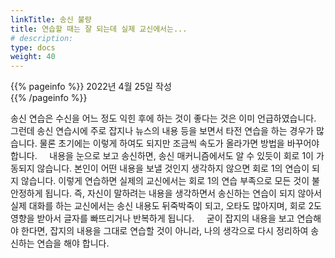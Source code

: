 ```yaml
---
linkTitle: 송신 불량
title: 연습할 때는 잘 되는데 실제 교신에서는...
# description: 
type: docs
weight: 40
---
```

{{% pageinfo %}}
2022년 4월 25일 작성<br>
{{% /pageinfo %}}

송신 연습은 수신을 어느 정도 익힌 후에 하는 것이 좋다는 것은 이미 언급하였습니다. 그런데 송신 연습시에 주로 잡지나 뉴스의 내용 등을 보면서 타전 연습을 하는 경우가 많습니다. 물론 초기에는 이렇게 하여도 되지만 조금씩 속도가 올라가면 방법을 바꾸어야 합니다.
 
 
내용을 눈으로 보고 송신하면, 송신 매커니즘에서도 알 수 있듯이 회로 1이 가동되지 않습니다. 본인이 어떤 내용을 보낼 것인지 생각하지 않으면 회로 1의 연습이 되지 않습니다. 이렇게 연습하면 실제의 교신에서는 회로 1의 연습 부족으로 모든 것이 불안정하게 됩니다. 즉, 자신이 말하려는 내용을 생각하면서 송신하는 연습이 되지 않아서 실제 대화를 하는 교신에서는 송신 내용도 뒤죽박죽이 되고, 오타도 많아지며, 회로 2도 영향을 받아서 글자를 빠뜨리거나 반복하게 됩니다.
 
 
굳이 잡지의 내용을 보고 연습해야 한다면, 잡지의 내용을 그대로 연습할 것이 아니라, 나의 생각으로 다시 정리하여 송신하는 연습을 해야 합니다.
